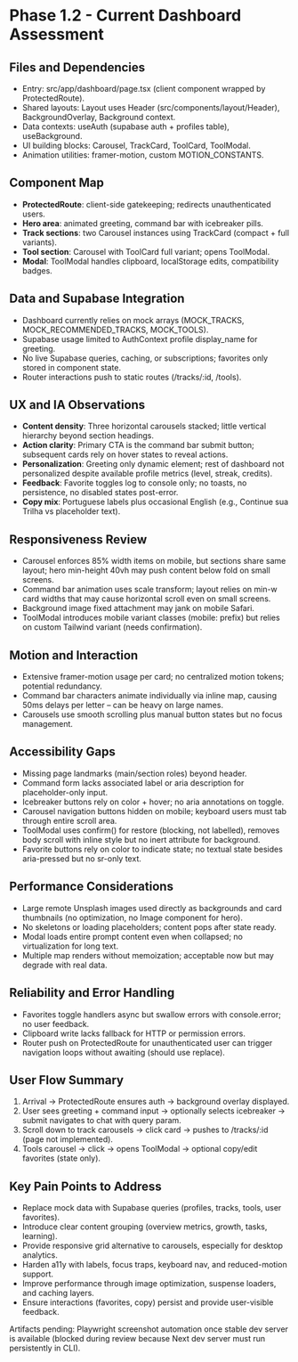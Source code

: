 # Phase 1.2 - Current Dashboard Assessment

## Files and Dependencies
- Entry: src/app/dashboard/page.tsx (client component wrapped by ProtectedRoute).
- Shared layouts: Layout uses Header (src/components/layout/Header), BackgroundOverlay, Background context.
- Data contexts: useAuth (supabase auth + profiles table), useBackground.
- UI building blocks: Carousel, TrackCard, ToolCard, ToolModal.
- Animation utilities: framer-motion, custom MOTION_CONSTANTS.

## Component Map
- **ProtectedRoute**: client-side gatekeeping; redirects unauthenticated users.
- **Hero area**: animated greeting, command bar with icebreaker pills.
- **Track sections**: two Carousel instances using TrackCard (compact + full variants).
- **Tool section**: Carousel with ToolCard full variant; opens ToolModal.
- **Modal**: ToolModal handles clipboard, localStorage edits, compatibility badges.

## Data and Supabase Integration
- Dashboard currently relies on mock arrays (MOCK_TRACKS, MOCK_RECOMMENDED_TRACKS, MOCK_TOOLS).
- Supabase usage limited to AuthContext profile display_name for greeting.
- No live Supabase queries, caching, or subscriptions; favorites only stored in component state.
- Router interactions push to static routes (/tracks/:id, /tools).

## UX and IA Observations
- **Content density**: Three horizontal carousels stacked; little vertical hierarchy beyond section headings.
- **Action clarity**: Primary CTA is the command bar submit button; subsequent cards rely on hover states to reveal actions.
- **Personalization**: Greeting only dynamic element; rest of dashboard not personalized despite available profile metrics (level, streak, credits).
- **Feedback**: Favorite toggles log to console only; no toasts, no persistence, no disabled states post-error.
- **Copy mix**: Portuguese labels plus occasional English (e.g., Continue sua Trilha vs placeholder text).

## Responsiveness Review
- Carousel enforces 85% width items on mobile, but sections share same layout; hero min-height 40vh may push content below fold on small screens.
- Command bar animation uses scale transform; layout relies on min-w card widths that may cause horizontal scroll even on small screens.
- Background image fixed attachment may jank on mobile Safari.
- ToolModal introduces mobile variant classes (mobile: prefix) but relies on custom Tailwind variant (needs confirmation).

## Motion and Interaction
- Extensive framer-motion usage per card; no centralized motion tokens; potential redundancy.
- Command bar characters animate individually via inline map, causing 50ms delays per letter – can be heavy on large names.
- Carousels use smooth scrolling plus manual button states but no focus management.

## Accessibility Gaps
- Missing page landmarks (main/section roles) beyond header.
- Command form lacks associated label or aria description for placeholder-only input.
- Icebreaker buttons rely on color + hover; no aria annotations on toggle.
- Carousel navigation buttons hidden on mobile; keyboard users must tab through entire scroll area.
- ToolModal uses confirm() for restore (blocking, not labelled), removes body scroll with inline style but no inert attribute for background.
- Favorite buttons rely on color to indicate state; no textual state besides aria-pressed but no sr-only text.

## Performance Considerations
- Large remote Unsplash images used directly as backgrounds and card thumbnails (no optimization, no Image component for hero).
- No skeletons or loading placeholders; content pops after state ready.
- Modal loads entire prompt content even when collapsed; no virtualization for long text.
- Multiple map renders without memoization; acceptable now but may degrade with real data.

## Reliability and Error Handling
- Favorites toggle handlers async but swallow errors with console.error; no user feedback.
- Clipboard write lacks fallback for HTTP or permission errors.
- Router push on ProtectedRoute for unauthenticated user can trigger navigation loops without awaiting (should use replace).

## User Flow Summary
1. Arrival -> ProtectedRoute ensures auth -> background overlay displayed.
2. User sees greeting + command input -> optionally selects icebreaker -> submit navigates to chat with query param.
3. Scroll down to track carousels -> click card -> pushes to /tracks/:id (page not implemented).
4. Tools carousel -> click -> opens ToolModal -> optional copy/edit favorites (state only).

## Key Pain Points to Address
- Replace mock data with Supabase queries (profiles, tracks, tools, user favorites).
- Introduce clear content grouping (overview metrics, growth, tasks, learning).
- Provide responsive grid alternative to carousels, especially for desktop analytics.
- Harden a11y with labels, focus traps, keyboard nav, and reduced-motion support.
- Improve performance through image optimization, suspense loaders, and caching layers.
- Ensure interactions (favorites, copy) persist and provide user-visible feedback.

Artifacts pending: Playwright screenshot automation once stable dev server is available (blocked during review because Next dev server must run persistently in CLI).